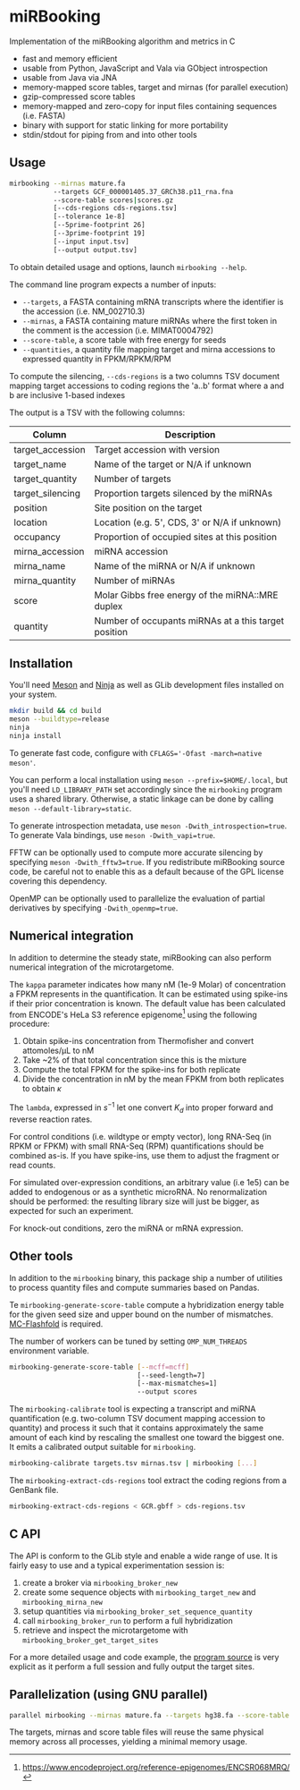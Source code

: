 # miRBooking

Implementation of the miRBooking algorithm and metrics in C

 - fast and memory efficient
 - usable from Python, JavaScript and Vala via GObject introspection
 - usable from Java via JNA
 - memory-mapped score tables, target and mirnas (for parallel execution)
 - gzip-compressed score tables
 - memory-mapped and zero-copy for input files containing sequences (i.e. FASTA)
 - binary with support for static linking for more portability
 - stdin/stdout for piping from and into other tools

## Usage

```bash
mirbooking --mirnas mature.fa
           --targets GCF_000001405.37_GRCh38.p11_rna.fna
           --score-table scores|scores.gz
           [--cds-regions cds-regions.tsv]
           [--tolerance 1e-8]
           [--5prime-footprint 26]
           [--3prime-footprint 19]
           [--input input.tsv]
           [--output output.tsv]
```

To obtain detailed usage and options, launch `mirbooking --help`.

The command line program expects a number of inputs:

 - `--targets`, a FASTA containing mRNA transcripts where the identifier is the
   accession (i.e. NM_002710.3)
 - `--mirnas`, a FASTA containing mature miRNAs where the first token in the
   comment is the accession (i.e. MIMAT0004792)
 - `--score-table`, a score table with free energy for seeds
 - `--quantities`, a quantity file mapping target and mirna accessions to
   expressed quantity in FPKM/RPKM/RPM

To compute the silencing, `--cds-regions` is a two columns TSV document mapping
target accessions to coding regions the 'a..b' format where a and b are
inclusive 1-based indexes

The output is a TSV with the following columns:

| Column           | Description                                            |
| ---------------- | ------------------------------------------------------ |
| target_accession | Target accession with version                          |
| target_name      | Name of the target or N/A if unknown                   |
| target_quantity  | Number of targets                                      |
| target_silencing | Proportion targets silenced by the miRNAs              |
| position         | Site position on the target                            |
| location         | Location (e.g. 5', CDS, 3' or N/A if unknown)          |
| occupancy        | Proportion of occupied sites at this position          |
| mirna_accession  | miRNA accession                                        |
| mirna_name       | Name of the miRNA or N/A if unknown                    |
| mirna_quantity   | Number of miRNAs                                       |
| score            | Molar Gibbs free energy of the miRNA::MRE duplex       |
| quantity         | Number of occupants miRNAs at a this target position   |

## Installation

You'll need [Meson](http://mesonbuild.com/) and [Ninja](http://ninja-build.org/)
as well as GLib development files installed on your system.

```bash
mkdir build && cd build
meson --buildtype=release
ninja
ninja install
```

To generate fast code, configure with `CFLAGS='-Ofast -march=native meson'`.

You can perform a local installation using `meson --prefix=$HOME/.local`, but
you'll need `LD_LIBRARY_PATH` set accordingly since the `mirbooking` program
uses a shared library. Otherwise, a static linkage can be done by calling
`meson --default-library=static`.

To generate introspection metadata, use `meson -Dwith_introspection=true`. To
generate Vala bindings, use `meson -Dwith_vapi=true`.

FFTW can be optionally used to compute more accurate silencing by specifying
`meson -Dwith_fftw3=true`. If you redistribute miRBooking source code, be
careful not to enable this as a default because of the GPL license covering
this dependency.

OpenMP can be optionally used to parallelize the evaluation of partial
derivatives by specifying `-Dwith_openmp=true`.

## Numerical integration

In addition to determine the steady state, miRBooking can also perform
numerical integration of the microtargetome.

The `kappa` parameter indicates how many nM (1e-9 Molar) of concentration
a FPKM represents in the quantification. It can be estimated using spike-ins if
their prior concentration is known. The default value has been calculated from
ENCODE's HeLa S3 reference epigenome[^hela-s3-encode] using the following
procedure:

 1. Obtain spike-ins concentration from Thermofisher and convert attomoles/µL
    to nM
 2. Take ~2% of that total concentration since this is the mixture
 3. Compute the total FPKM for the spike-ins for both replicate
 4. Divide the concentration in nM by the mean FPKM from both replicates to
    obtain $\kappa$

[^hela-s3-encode]: https://www.encodeproject.org/reference-epigenomes/ENCSR068MRQ/
[^spike-ins-thermofisher]: https://www.thermofisher.com/order/catalog/product/4456740

The `lambda`, expressed in $s^{-1}$ let one convert $K_d$ into proper forward
and reverse reaction rates.

For control conditions (i.e. wildtype or empty vector), long RNA-Seq (in RPKM
or FPKM) with small RNA-Seq (RPM) quantifications should be combined as-is. If
you have spike-ins, use them to adjust the fragment or read counts.

For simulated over-expression conditions, an arbitrary value (i.e 1e5) can be
added to endogenous or as a synthetic microRNA. No renormalization should be
performed: the resulting library size will just be bigger, as expected for such
an experiment.

For knock-out conditions, zero the miRNA or mRNA expression.

## Other tools

In addition to the `mirbooking` binary, this package ship a number of utilities
to process quantity files and compute summaries based on Pandas.

Te `mirbooking-generate-score-table` compute a hybridization energy table for
the given seed size and upper bound on the number of mismatches.
[MC-Flashfold](https://major.iric.ca/mc-tools/) is required.

The number of workers can be tuned by setting `OMP_NUM_THREADS` environment
variable.

```bash
mirbooking-generate-score-table [--mcff=mcff]
                                [--seed-length=7]
                                [--max-mismatches=1]
                                --output scores
```

The `mirbooking-calibrate` tool is expecting a transcript and miRNA
quantification (e.g. two-column TSV document mapping accession to quantity) and
process it such that it contains approximately the same amount of each kind by
rescaling the smallest one toward the biggest one. It emits a calibrated output
suitable for `mirbooking`.

```bash
mirbooking-calibrate targets.tsv mirnas.tsv | mirbooking [...]
```

The `mirbooking-extract-cds-regions` tool extract the coding regions from
a GenBank file.

```bash
mirbooking-extract-cds-regions < GCR.gbff > cds-regions.tsv
```

## C API

The API is conform to the GLib style and enable a wide range of use. It is fairly easy to use and a typical
experimentation session is:

 1. create a broker via `mirbooking_broker_new`
 2. create some sequence objects with `mirbooking_target_new` and `mirbooking_mirna_new`
 3. setup quantities via `mirbooking_broker_set_sequence_quantity`
 4. call `mirbooking_broker_run` to perform a full hybridization
 5. retrieve and inspect the microtargetome with `mirbooking_broker_get_target_sites`

For a more detailed usage and code example, the [program source](https://github.com/major-lab/mirbooking/blob/master/bin/mirbooking.c)
is very explicit as it perform a full session and fully output the target sites.

## Parallelization (using GNU parallel)

```bash
parallel mirbooking --mirnas mature.fa --targets hg38.fa --score-table scores ::: wildtype.tsv over-expression.tsv
```

The targets, mirnas and score table files will reuse the same physical memory
across all processes, yielding a minimal memory usage.

